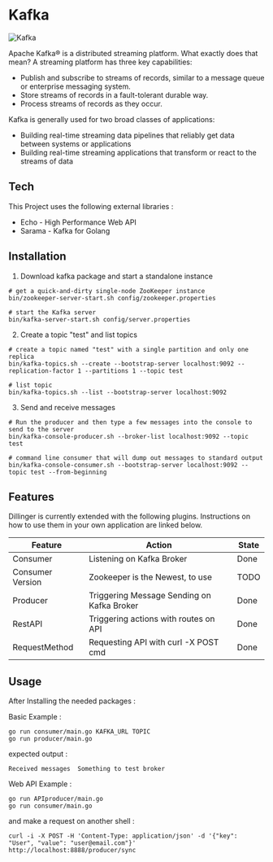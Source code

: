 # Kafka

![Kafka](https://miro.medium.com/max/687/1*6SQiJ4tinE0p4sjoBexxuA.png)

Apache Kafka® is a distributed streaming platform. What exactly does that mean?
A streaming platform has three key capabilities:

 - Publish and subscribe to streams of records, similar to a message queue or enterprise messaging system.
 - Store streams of records in a fault-tolerant durable way.
 - Process streams of records as they occur.

Kafka is generally used for two broad classes of applications:

 - Building real-time streaming data pipelines that reliably get data between systems or applications
 - Building real-time streaming applications that transform or react to the streams of data

## Tech

This Project uses the following external libraries : 

* Echo - High Performance Web API
* Sarama - Kafka for Golang


## Installation

1. Download kafka package and start a standalone instance
```
# get a quick-and-dirty single-node ZooKeeper instance
bin/zookeeper-server-start.sh config/zookeeper.properties

# start the Kafka server
bin/kafka-server-start.sh config/server.properties
```

2. Create a topic "test" and list topics

```
# create a topic named "test" with a single partition and only one replica
bin/kafka-topics.sh --create --bootstrap-server localhost:9092 --replication-factor 1 --partitions 1 --topic test

# list topic
bin/kafka-topics.sh --list --bootstrap-server localhost:9092
```


3. Send and receive messages

```
# Run the producer and then type a few messages into the console to send to the server
bin/kafka-console-producer.sh --broker-list localhost:9092 --topic test

# command line consumer that will dump out messages to standard output
bin/kafka-console-consumer.sh --bootstrap-server localhost:9092 --topic test --from-beginning
```
## Features

Dillinger is currently extended with the following plugins. Instructions on how to use them in your own application are linked below.

| Feature | Action | State |
| ------ | ------ | ------ |
| Consumer | Listening on Kafka Broker | Done |
| Consumer Version | Zookeeper is the Newest, to use | TODO | 
| Producer | Triggering Message Sending on Kafka Broker | Done |
| RestAPI | Triggering actions with routes on API | Done |
| RequestMethod | Requesting API with curl -X POST cmd | Done |


## Usage

After Installing the needed packages : 

Basic Example :

```
go run consumer/main.go KAFKA_URL TOPIC
go run producer/main.go
```

expected output : 
```
Received messages  Something to test broker
```

Web API Example : 

```
go run APIproducer/main.go
go run consumer/main.go
```

and make a request on another shell : 

```
curl -i -X POST -H 'Content-Type: application/json' -d '{"key": "User", "value": "user@email.com"}' http://localhost:8888/producer/sync

```

